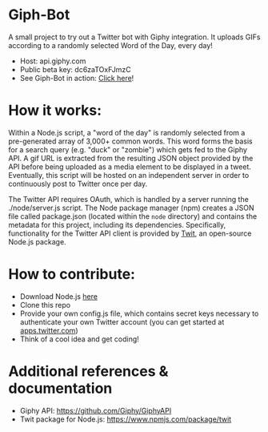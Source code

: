 # Giph-Bot
A small project to try out a Twitter bot with Giphy integration. It uploads GIFs according to a randomly selected Word of the Day, every day!
 * Host: api.giphy.com
 * Public beta key: dc6zaTOxFJmzC
 * See Giph-Bot in action: [Click here](https://twitter.com/Giph_Bot)!

# How it works:
Within a Node.js script, a "word of the day" is randomly selected from a pre-generated array of 3,000+ common words. This word forms the basis for a search query (e.g. "duck" or "zombie") which gets fed to the Giphy API. A gif URL is extracted from the resulting JSON object provided by the API before being uploaded as a media element to be displayed in a tweet. Eventually, this script will be hosted on an independent server in order to continuously post to Twitter once per day.

The Twitter API requires OAuth, which is handled by a server running the ./node/server.js script. The Node package manager (npm) creates a JSON file called package.json (located within the `node` directory) and contains the metadata for this project, including its dependencies. Specifically, functionality for the Twitter API client is provided by [Twit](https://github.com/ttezel/twit), an open-source Node.js package.

# How to contribute:
 * Download Node.js [here](https://nodejs.org/en/) 
 * Clone this repo
 * Provide your own config.js file, which contains secret keys necessary to authenticate your own Twitter account (you can get started at [apps.twitter.com](https://apps.twitter.com/))
 * Think of a cool idea and get coding!

# Additional references & documentation
* Giphy API: https://github.com/Giphy/GiphyAPI
* Twit package for Node.js: https://www.npmjs.com/package/twit
